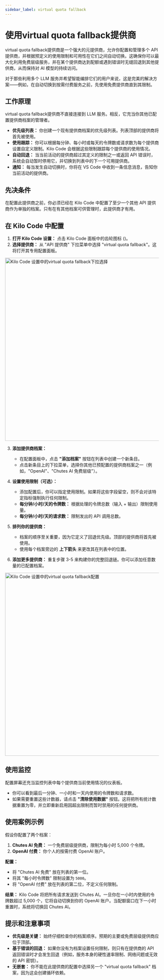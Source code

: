 ```yaml
---
sidebar_label: virtual quota fallback
---
```


# 使用virtual quota fallback提供商

virtual quota fallback提供商是一个强大的元提供商，允许你配置和管理多个 API 提供商，并根据预定义的使用限制和可用性在它们之间自动切换。这确保你可以最大化利用免费层级服务，并在某个提供商达到配额或遇到错误时无缝回退到其他提供商，从而保持对 AI 模型的持续访问。

对于那些利用多个 LLM 服务并希望智能编排它们的用户来说，这是完美的解决方案——例如，在自动切换到按需付费服务之前，先使用免费提供商直到其限制。

## 工作原理

virtual quota fallback提供商不直接连接到 LLM 服务。相反，它充当你其他已配置提供商档案的管理者。

- **优先级列表：** 你创建一个现有提供商档案的优先级列表。列表顶部的提供商将首先被使用。
- **使用跟踪：** 你可以根据每分钟、每小时或每天的令牌数或请求数为每个提供商设置自定义限制。Kilo Code 会根据这些限制跟踪每个提供商的使用情况。
- **自动回退：** 当当前活动的提供商超过其定义的限制之一或返回 API 错误时，系统会自动暂时停用它，并切换到列表中的下一个可用提供商。
- **通知：** 每当发生自动切换时，你将在 VS Code 中收到一条信息消息，告知你当前活动的提供商。

## 先决条件

在配置此提供商之前，你必须已经在 Kilo Code 中配置了至少一个其他 API 提供商作为单独的档案。只有在有其他档案可供管理时，此提供商才有用。

## 在 Kilo Code 中配置

1.  **打开 Kilo Code 设置：** 点击 Kilo Code 面板中的齿轮图标 (<Codicon name="gear" />)。
2.  **选择提供商：** 从 "API 提供商" 下拉菜单中选择 "virtual quota fallback"。这将打开其专用配置面板。

<img src="/docs/img/providers/virtualQuotaSelectDropdown.png" alt="Kilo Code 设置中的virtual quota fallback下拉选择" width="600" />

3.  **添加提供商档案：**

    - 在配置面板中，点击 **"添加档案"** 按钮在列表中创建一个新条目。
    - 点击新条目上的下拉菜单，选择你其他已预配置的提供商档案之一（例如，"OpenAI"、"Chutes AI 免费层级"）。

4.  **设置使用限制（可选）：**

    - 添加配置后，你可以指定使用限制。如果将这些字段留空，则不会对该特定指标强制执行任何限制。
    - **每分钟/小时/天的令牌数：** 根据处理的令牌总数（输入 + 输出）限制使用量。
    - **每分钟/小时/天的请求数：** 限制发出的 API 调用总数。

5.  **排列你的提供商：**

    - 档案的顺序至关重要，因为它定义了回退优先级。顶部的提供商将首先被使用。
    - 使用每个档案旁边的 **上下箭头** 来更改其在列表中的位置。

6.  **添加更多提供商：** 重复步骤 3-5 来构建你的完整回退链。你可以添加任意数量的已配置档案。

<img src="/docs/img/providers/virtualQuotaFullConfig.png" alt="Kilo Code 设置中的virtual quota fallback配置" width="600" />

## 使用监控

配置屏幕还充当监控列表中每个提供商当前使用情况的仪表板。

- 你可以看到最后一分钟、一小时和一天内使用的令牌数和请求数。
- 如果需要重置这些计数器，请点击 **"清除使用数据"** 按钮。这将把所有统计数据重置为零，并立即重新启用因超出限制而暂时禁用的任何提供商。

## 使用案例示例

假设你配置了两个档案：

1.  **Chutes AI 免费：** 一个免费层级提供商，限制为每小时 5,000 个令牌。
2.  **OpenAI 付费：** 你个人的按需付费 OpenAI 账户。

**配置：**

- 将 "Chutes AI 免费" 放在列表的第一位。
- 将其 "每小时令牌数" 限制设置为 `5000`。
- 将 "OpenAI 付费" 放在列表的第二位，不定义任何限制。

**结果：**
Kilo Code 将把所有请求发送到 Chutes AI。一旦你在一小时内使用的令牌数超过 5,000 个，它将自动切换到你的 OpenAI 账户。当配额窗口在下一小时重置时，系统将切换回 Chutes AI。

## 提示和注意事项

- **优先级是关键：** 始终仔细检查你的档案顺序。预期的主要或免费层级提供商应位于顶部。
- **基于错误的回退：** 如果你没有为档案设置任何限制，则只有在提供商的 API 返回错误时才会发生回退（例如，服务本身的硬性速率限制、网络问题或无效的 API 密钥）。
- **无嵌套：** 你不能在此提供商的配置中选择另一个 "virtual quota fallback" 档案，因为这会创建循环依赖。
